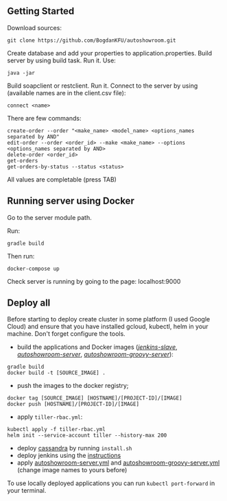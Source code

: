 ## Getting Started

Download sources:
```
git clone https://github.com/BogdanKFU/autoshowroom.git
```
Create database and add your properties to application.properties.
Build server by using build task. Run it. Use:
```
java -jar
```
Build soapclient or restclient. Run it.
Connect to the server by using (available names are in the client.csv file):
```
connect <name>
```
There are few commands:
```
create-order --order "<make_name> <model_name> <options_names separated by AND"
edit-order --order <order_id> --make <make_name> --options <options_names separated by AND>
delete-order <order_id>
get-orders
get-orders-by-status --status <status>
```
All values are completable (press TAB)

## Running server using Docker

Go to the server module path.

Run:
```
gradle build
```
Then run:
```
docker-compose up
```
Check server is running by going to the page: localhost:9000
## Deploy all
Before starting to deploy create cluster in some platform (I used Google Cloud) and ensure that
you have installed gcloud, kubectl, helm in your machine. Don't forget configure the tools.
- build the applications and Docker images
([_jenkins-slave_](https://github.com/bepopov/autoshowroom/tree/master/server/opt/jenkins/slave), 
[_autoshowroom-server_](https://github.com/bepopov/autoshowroom/tree/master/server),
[_autoshowroom-groovy-server_](https://github.com/bepopov/autoshowroom/tree/master/groovy_server)):
```
gradle build
docker build -t [SOURCE_IMAGE] .
```
- push the images to the docker registry;
```
docker tag [SOURCE_IMAGE] [HOSTNAME]/[PROJECT-ID]/[IMAGE]
docker push [HOSTNAME]/[PROJECT-ID]/[IMAGE]
```
- apply `tiller-rbac.yml`:
```
kubectl apply -f tiller-rbac.yml
helm init --service-account tiller --history-max 200
```
- deploy
[cassandra](https://github.com/bepopov/autoshowroom/tree/master/groovy_server/ops/cassandra)
by running ```install.sh```
- deploy jenkins using the 
[instructions](https://github.com/bepopov/autoshowroom/tree/master/server/opt/jenkins)
- apply
[autoshowroom-server.yml](https://github.com/bepopov/autoshowroom/blob/master/server/autoshowroom-server.yml)
and
[autoshowroom-groovy-server.yml](https://github.com/bepopov/autoshowroom/blob/master/groovy_server/autoshowroom-groovy-server.yml)
(change image names to yours before)

To use locally deployed applications you can run ```kubectl port-forward``` in your terminal.